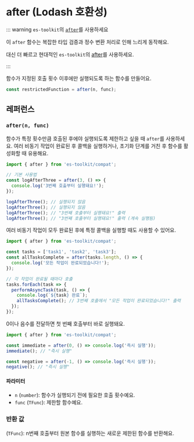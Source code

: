 # after (Lodash 호환성)

::: warning `es-toolkit`의 [`after`](../../function/after.md)를 사용하세요

이 `after` 함수는 복잡한 타입 검증과 정수 변환 처리로 인해 느리게 동작해요.

대신 더 빠르고 현대적인 `es-toolkit`의 [after](../../function/after.md)를 사용하세요.

:::

함수가 지정된 호출 횟수 이후에만 실행되도록 하는 함수를 만들어요.

```typescript
const restrictedFunction = after(n, func);
```

## 레퍼런스

### `after(n, func)`

함수가 특정 횟수만큼 호출된 후에야 실행되도록 제한하고 싶을 때 `after`를 사용하세요. 여러 비동기 작업이 완료된 후 콜백을 실행하거나, 초기화 단계를 거친 후 함수를 활성화할 때 유용해요.

```typescript
import { after } from 'es-toolkit/compat';

// 기본 사용법
const logAfterThree = after(3, () => {
  console.log('3번째 호출부터 실행돼요!');
});

logAfterThree(); // 실행되지 않음
logAfterThree(); // 실행되지 않음
logAfterThree(); // "3번째 호출부터 실행돼요!" 출력
logAfterThree(); // "3번째 호출부터 실행돼요!" 출력 (계속 실행됨)
```

여러 비동기 작업이 모두 완료된 후에 특정 콜백을 실행할 때도 사용할 수 있어요.

```typescript
import { after } from 'es-toolkit/compat';

const tasks = ['task1', 'task2', 'task3'];
const allTasksComplete = after(tasks.length, () => {
  console.log('모든 작업이 완료되었습니다!');
});

// 각 작업이 완료될 때마다 호출
tasks.forEach(task => {
  performAsyncTask(task, () => {
    console.log(`${task} 완료`);
    allTasksComplete(); // 3번째 호출에서 "모든 작업이 완료되었습니다!" 출력
  });
});
```

0이나 음수를 전달하면 첫 번째 호출부터 바로 실행돼요.

```typescript
import { after } from 'es-toolkit/compat';

const immediate = after(0, () => console.log('즉시 실행'));
immediate(); // "즉시 실행"

const negative = after(-1, () => console.log('즉시 실행'));
negative(); // "즉시 실행"
```

#### 파라미터

- `n` (`number`): 함수가 실행되기 전에 필요한 호출 횟수예요.
- `func` (`TFunc`): 제한할 함수예요.

### 반환 값

(`TFunc`): n번째 호출부터 원본 함수를 실행하는 새로운 제한된 함수를 반환해요.
